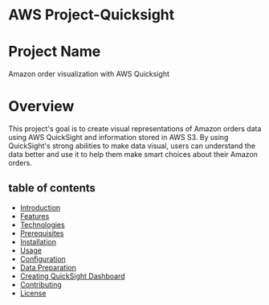 # AWS Project-Quicksight
# Project Name 
Amazon order visualization with AWS Quicksight
# Overview
This project's goal is to create visual representations of Amazon orders data using AWS QuickSight and information stored in AWS S3. By using QuickSight's strong abilities to make data visual, users can understand the data better and use it to help them make smart choices about their Amazon orders.
## table of contents
- [Introduction](#introduction)
- [Features](#Features)
- [Technologies](#Technologies)
- [Prerequisites](#Prerequisites)
- [Installation](#Installation)
- [Usage](#Usage)
- [Configuration](#Configuration)
- [Data Preparation](#DataPreparation)
- [Creating QuickSight Dashboard](#CreatingQuickSightDashboard)
- [Contributing](#Contributing)
- [License](#License)
